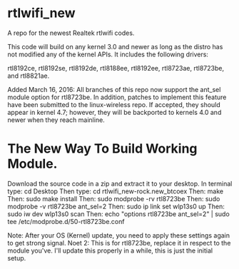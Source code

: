 rtlwifi_new
===========

A repo for the newest Realtek rtlwifi codes.

This code will build on any kernel 3.0 and newer as long as the distro has not modified
any of the kernel APIs. It includes the following drivers:

rtl8192ce, rtl8192se, rtl8192de, rtl8188ee, rtl8192ee, rtl8723ae, rtl8723be, and rtl8821ae.

Added March 16, 2016: All branches of this repo now support the ant_sel module option
for rtl8723be. In addition, patches to implement this feature have been submitted
to the linux-wireless repo. If accepted, they should appear in kernel 4.7; however,
they will be backported to kernels 4.0 and newer when they reach mainline.

The New Way To Build Working Module.
===========

Download the source code in a zip and extract it to your desktop.
In terminal type: cd Desktop
Then type: cd rtlwifi_new-rock.new_btcoex
Then: make
Then: sudo make install
Then: sudo modprobe -rv rtl8723be
Then: sudo modprobe -v rtl8723be ant_sel=2
Then: sudo ip link set wlp13s0 up
Then: sudo iw dev wlp13s0 scan
Then: echo "options rtl8723be ant_sel=2" | sudo tee /etc/modprobe.d/50-rtl8723be.conf

Note: After your OS (Kernel) update, you need to apply these settings again to get strong signal.
Noet 2: This is for rtl8723be, replace it in respect to the module you've.
I'll update this properly in a while, this is just the initial setup.
